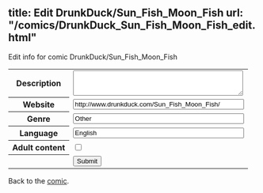 title: Edit DrunkDuck/Sun_Fish_Moon_Fish
url: "/comics/DrunkDuck_Sun_Fish_Moon_Fish_edit.html"
---
Edit info for comic DrunkDuck/Sun_Fish_Moon_Fish

<form name="comic" action="http://gaepostmail.appspot.com/comic/" method="post">
<table class="comicinfo">
<tr>
<th>Description</th><td><textarea name="description" cols="40" rows="3"></textarea></td>
</tr>
<tr>
<th>Website</th><td><input type="text" name="url" value="http://www.drunkduck.com/Sun_Fish_Moon_Fish/" size="40"/></td>
</tr>
<tr>
<th>Genre</th><td><input type="text" name="genre" value="Other" size="40"/></td>
</tr>
<tr>
<th>Language</th><td><input type="text" name="language" value="English" size="40"/></td>
</tr>
<tr>
<th>Adult content</th><td><input type="checkbox" name="adult" value="adult" /></td>
</tr>
<tr>
<th></th><td>
<input type="hidden" name="comic" value="DrunkDuck_Sun_Fish_Moon_Fish" />
<input type="submit" name="submit" value="Submit" />
</td>
</tr>
</table>
</form>

Back to the [comic](DrunkDuck_Sun_Fish_Moon_Fish.html).
